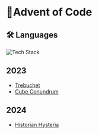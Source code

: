 # 🎄Advent of Code

## 🛠️ Languages

![Tech Stack](https://go-skill-icons.vercel.app/api/icons?i=ts,lua,nim)

## 2023

- [Trebuchet](./aoc-2023/day-1/trebuchet.ts)
- [Cube Conundrum](./aoc-2023/day-2/cube-conundrum.ts)

## 2024

- [Historian Hysteria](./aoc-2024/day-1/historian_histeria.lua)